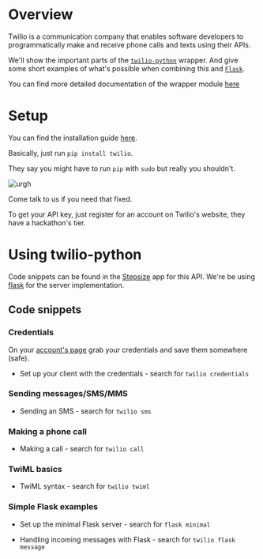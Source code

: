 # Overview

Twilio is a communication company that enables software developers to programmatically make and receive phone calls and texts using their APIs.

We'll show the important parts of the [`twilio-python`](https://github.com/twilio/twilio-python) wrapper. And give some short examples of what's possible when combining this and [`Flask`](http://flask.pocoo.org/).

You can find more detailed documentation of the wrapper module [here](https://twilio-python.readthedocs.org/en/latest/)

# Setup

You can find the installation guide  [here](https://github.com/twilio/twilio-python#installation).

Basically, just run `pip install twilio`.

They say you might have to run `pip` with `sudo` but really you shouldn't.

![urgh](https://m.popkey.co/7df18a/RQXQ.gif)

Come talk to us if you need that fixed.

To get your API key, just register for an account on Twilio's website, they have a hackathon's tier.

# Using twilio-python

Code snippets can be found in the [Stepsize](http://www.stepsize.com/?ref=hacksussex) app for this API. We're be using [flask](http://flask.pocoo.org/) for the server implementation.

## Code snippets

### Credentials

On your [account's page](https://www.twilio.com/user/account/settings) grab your credentials and save them somewhere (safe).

* Set up your client with the credentials - search for `twilio credentials`

### Sending messages/SMS/MMS



* Sending an SMS - search for `twilio sms`

### Making a phone call
* Making a call - search for `twilio call`

### TwiML basics
* TwiML syntax - search for `twilio twiml`

### Simple Flask examples

* Set up the minimal Flask server - search for `flask minimal`

* Handling incoming messages with Flask - search for `twilio flask message`
